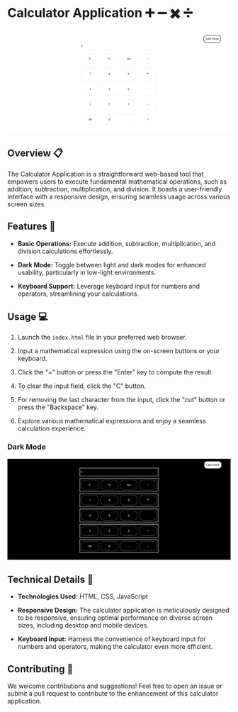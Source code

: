 # Calculator Application :heavy_plus_sign: :heavy_minus_sign: :heavy_multiplication_x: :heavy_division_sign:

![Calculator Application](images/calculator.png)

## Overview :clipboard:

The Calculator Application is a straightforward web-based tool that empowers users to execute fundamental mathematical operations, such as addition, subtraction, multiplication, and division. It boasts a user-friendly interface with a responsive design, ensuring seamless usage across various screen sizes.

## Features :rocket:

- **Basic Operations:** Execute addition, subtraction, multiplication, and division calculations effortlessly.

- **Dark Mode:** Toggle between light and dark modes for enhanced usability, particularly in low-light environments.

- **Keyboard Support:** Leverage keyboard input for numbers and operators, streamlining your calculations.

## Usage :computer:

1. Launch the `index.html` file in your preferred web browser.

2. Input a mathematical expression using the on-screen buttons or your keyboard.

3. Click the "=" button or press the "Enter" key to compute the result.

4. To clear the input field, click the "C" button.

5. For removing the last character from the input, click the "cut" button or press the "Backspace" key.

6. Explore various mathematical expressions and enjoy a seamless calculation experience.

### Dark Mode
![Dark Mode](images/dark-mode.png)

## Technical Details :wrench:

- **Technologies Used:** HTML, CSS, JavaScript

- **Responsive Design:** The calculator application is meticulously designed to be responsive, ensuring optimal performance on diverse screen sizes, including desktop and mobile devices.

- **Keyboard Input:** Harness the convenience of keyboard input for numbers and operators, making the calculator even more efficient.

## Contributing :handshake:

We welcome contributions and suggestions! Feel free to open an issue or submit a pull request to contribute to the enhancement of this calculator application.

